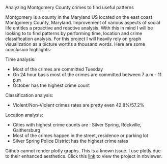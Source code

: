 
Analyzing Montgomery County crimes to find useful patterns

Montgomery is a county in the Maryland US located on the east coast Montgomery County, Maryland.
Improvement of various aspects of social life entitles a proactive and reactive analysis. With this in mind I will be looking to to find patterns by performing time, location and crime classification analysis. For this project I will heavily rely on graph visualization as a picture worths a thousand words.
Here are some conclusion highlights:

Time analysis:
  * Most of the crimes are committed Tuesday
  * On 24 hour basis most of the crimes are committed between 7 a.m - 11 p.m
  * October has the highest crime count

Classification analysis:
  * Violent/Non-Violent crimes rates are pretty even 42.8%/57.2%

Location analysis:
  * Cities with highest crime counts are : Silver Spring, Rockville, Gaithersburg
  * Most of the crimes happen in the street, residence or parking lot
  * Silver Spring Police District has the highest crime rates

Github cannot render plotly graphs. This is a known issue. I use plotly due to their enhanced aesthetics.
Click this [link](http://nbviewer.jupyter.org/github/mpruna/Data-science-projects/blob/861a67d787988cb1adee57a5c6adf64c47393524/Montgomery%20crime%20analysis/crime-analysis-montgomery-version3_1.ipynb) to view the project in nbviewer.
